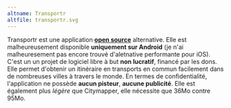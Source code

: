```yaml
---
altname: Transportr
altfile: transportr.svg
---
```

Transportr est une application [**open source**](https://github.com/grote/Transportr) alternative. Elle est malheureusement disponible **uniquement sur Android** (je n'ai malheuresement pas encore trouvé d'aletnative performante pour iOS). C'est un un projet de logiciel libre à but **non lucratif**, financé par les dons. Elle permet d'obtenir un itinéraire en transports en commun facilement dans de nombreuses villes à travers le monde. En termes de confidentialité, l'application ne possède **aucun pisteur**, **aucune publicité**. Elle est également plus *légère* que Citymapper, elle nécessite que 36Mo contre 95Mo.
